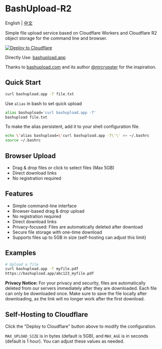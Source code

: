 # BashUpload-R2

English | [中文](README-zh.md)

Simple file upload service based on Cloudflare Workers and Cloudflare R2 object storage for the command line and browser.

[![Deploy to Cloudflare](https://deploy.workers.cloudflare.com/button)](https://deploy.workers.cloudflare.com/?url=https://github.com/DullJZ/bashupload-r2)


Directly Use: [bashupload.app](https://bashupload.app)

Thanks to [bashupload.com](https://bashupload.com) and its author [@mrcrypster](https://github.com/mrcrypster) for the inspiration.

## Quick Start

```sh
curl bashupload.app -T file.txt
```

Use `alias` in bash to set quick upload

```sh
alias bashupload='curl bashupload.app -T'
bashupload file.txt
```

To make the alias persistent, add it to your shell configuration file.

```sh
echo \'alias bashupload=\'curl bashupload.app -T\'\' >> ~/.bashrc
source ~/.bashrc
```

## Browser Upload

- Drag & drop files or click to select files (Max 5GB)
- Direct download links
- No registration required

## Features

- Simple command-line interface
- Browser-based drag & drop upload
- No registration required
- Direct download links
- Privacy-focused: Files are automatically deleted after download
- Secure file storage with one-time download
- Supports files up to 5GB in size (self-hosting can adjust this limit)

## Examples

```sh
# Upload a file
curl bashupload.app -T myfile.pdf
https://bashupload.app/abc123_myfile.pdf
```

**Privacy Notice:** For your privacy and security, files are automatically deleted from our servers immediately after they are downloaded. Each file can only be downloaded once. Make sure to save the file locally after downloading, as the link will no longer work after the first download.

## Self-Hosting to Cloudflare

Click the "Deploy to Cloudflare" button above to modify the configuration.

`MAX_UPLOAD_SIZE` is in bytes (default is 5GB), and `MAX_AGE` is in seconds (default is 1 hour). You can adjust these values as needed.
